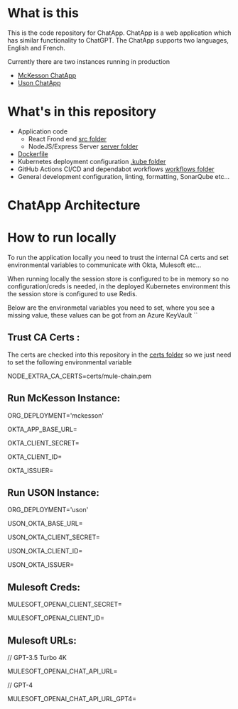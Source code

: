 # What is this

This is the code repository for ChatApp. ChatApp is a web application which has similar functionality to ChatGPT. The ChatApp supports two languages, English and French.

Currently there are two instances running in production

- [McKesson ChatApp](https://chatapp.mckesson.com/)
- [Uson ChatApp](https://chatapp.usoncology.com/)

# What's in this repository

- Application code
  - React Frond end [src folder](src/)
  - NodeJS/Express Server [server folder](server/)
- [Dockerfile](Dockerfile)
- Kubernetes deployment configuration [.kube folder](.kube/)
- GitHub Actions CI/CD and dependabot workflows [workflows folder](.github/workflows/)
- General development configuration, linting, formatting, SonarQube etc...

# ChatApp Architecture

# How to run locally

To run the application locally you need to trust the internal CA certs and set environmental variables to communicate with Okta, Mulesoft etc...

When running locally the session store is configured to be in memory so no configuration/creds is needed, in the deployed Kubernetes environment this the session store is configured to use Redis.

Below are the environmetal variables you need to set, where you see a missing value, these values can be got from an Azure KeyVault ``

## Trust CA Certs :

The certs are checked into this repository in the [certs folder](certs/) so we just need to set the following environmental variable

NODE_EXTRA_CA_CERTS=certs/mule-chain.pem

## Run McKesson Instance:

ORG_DEPLOYMENT='mckesson'

OKTA_APP_BASE_URL=

OKTA_CLIENT_SECRET=

OKTA_CLIENT_ID=

OKTA_ISSUER=

## Run USON Instance:

ORG_DEPLOYMENT='uson'

USON_OKTA_BASE_URL=

USON_OKTA_CLIENT_SECRET=

USON_OKTA_CLIENT_ID=

USON_OKTA_ISSUER=

## Mulesoft Creds:

MULESOFT_OPENAI_CLIENT_SECRET=

MULESOFT_OPENAI_CLIENT_ID=

## Mulesoft URLs:

// GPT-3.5 Turbo 4K

MULESOFT_OPENAI_CHAT_API_URL=

// GPT-4

MULESOFT_OPENAI_CHAT_API_URL_GPT4=

